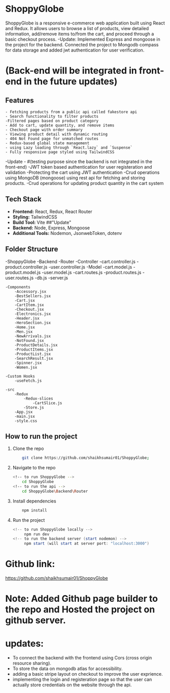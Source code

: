 # ShoppyGlobe
ShoppyGlobe is a responsive e-commerce web application built using React and Redux. It allows users to browse a list of products, view detailed information, add/remove items to/from the cart, and proceed through a basic checkout process.
-Update: Implemented Express and mongoose in the project for the backend. Connected the project to Mongodb compass for data storage and added jwt authentication for user verification. 
# (Back-end will be integrated in front-end in the future updates)

## Features
    - Fetching products from a public api called fakestore api
    - Search functionality to filter products
    -Filtered pages based on product category
    - Add to cart, update quantity, and remove items
    - Checkout page with order summary
    - Viewing product detail with dynamic routing
    - 404 Not Found page for unmatched routes
    - Redux-based global state management
    - using Lazy loading through `React.lazy` and `Suspense`
    - Fully responsive page styled using TailwindCSS

-Update - #(testing purpose since the backend is not integrated in the front-end)
    -JWT token based authentication for user registeration and validation
    -Protecting the cart using JWT authentication
    -Crud operations using MongoDB (mongoose) using rest api for fetching and storing products.
    -Crud operations for updating product quantity in the cart system
    

## Tech Stack

- **Frontend:** React, Redux, React Router 
- **Styling:** TailwindCSS
- **Build Tool:** Vite
##"Update"
- **Backend:** Node, Express, Mongoose
- **Additional Tools:** Nodemon, JsonwebToken, dotenv
## Folder Structure
-ShoppyGlobe
    -Backend
        -Router
            -Controller
                -cart.controller.js
                -product.controller.js
                -user.controller.js
            -Model
                -cart.model.js
                -product.model.js
                -user.model.js
            -cart.routes.js
            -product.routes.js
            -user.routes.js
            -db.js
            -server.js

    -Components
        -Accessory.jsx
        -BestSellers.jsx
        -Cart.jsx
        -CartItem.jsx
        -Checkout.jsx
        -Electronics.jsx
        -Header.jsx
        -HeroSection.jsx
        -Home.jsx
        -Men.jsx
        -NewArrivals.jsx
        -NotFound.jsx
        -ProductDetails.jsx
        -ProductItems.jsx
        -ProductList.jsx
        -SearchResult.jsx
        -Spinner.jsx
        -Women.jsx
    
    -Custom Hooks
        -useFetch.js
    
    -src
        -Redux
            -Redux-slices
                -CartSlice.js
            -Store.js
        -App.jsx
        -main.jsx
        -style.css

##  How to run the project
1. Clone the repo
    
    ```bash
        git clone https://github.com/shaikhsumair01/ShoppyGlobe;
    ```

2.  Navigate to the repo
    
    ```bash
    <!-- to run ShoppyGlobe -->
        cd ShoppyGlobe
    <!-- to run the api -->
        cd ShoppyGlobe\Backend\Router 
    ```

3. Install dependencies
    
    ```PowerShell
        npm install
    ```
4. Run the project
    
    ```PowerShell
    <!-- to run ShoppyGlobe locally -->
         npm run dev 
    <!-- to run the backend server (start nodemon) -->
         npm start (will start at server port: "localhost:3000")
    ```

# Github link:
https://github.com/shaikhsumair01/ShoppyGlobe

# Note: Added Github page builder to the repo and Hosted the project on github server.

#   updates:
- To connect the backend with the frontend using Cors (cross origin resource sharing).
- To store the data on mongodb atlas for accessibility.
- adding a basic stripe layout on checkout to improve the user exprience.  
- implementing the login and registeration page so that the user can actually store credentials on the website through the api.


